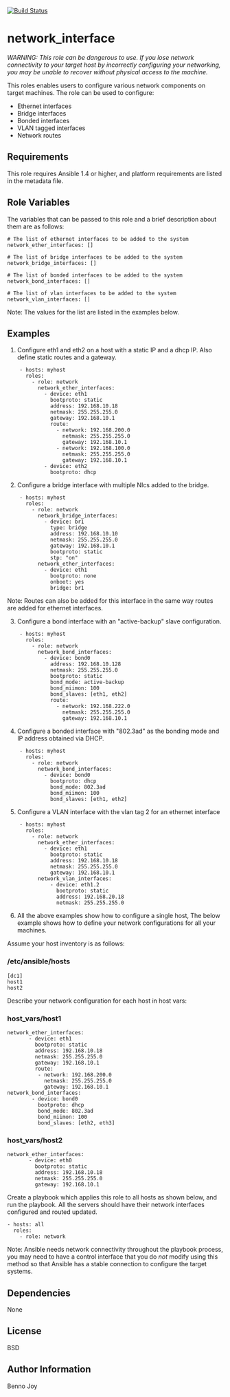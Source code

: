 [![Build Status](https://travis-ci.org/CSCfi/network_interface.svg?branch=master)](https://travis-ci.org/CSCfi/network_interface)

network_interface
=================

_WARNING: This role can be dangerous to use. If you lose network connectivity
to your target host by incorrectly configuring your networking, you may be
unable to recover without physical access to the machine._

This roles enables users to configure various network components on target
machines. The role can be used to configure:

- Ethernet interfaces
- Bridge interfaces
- Bonded interfaces
- VLAN tagged interfaces
- Network routes

Requirements
------------

This role requires Ansible 1.4 or higher, and platform requirements are listed
in the metadata file.

Role Variables
--------------

The variables that can be passed to this role and a brief description about
them are as follows:

    # The list of ethernet interfaces to be added to the system
    network_ether_interfaces: []

    # The list of bridge interfaces to be added to the system
    network_bridge_interfaces: []

    # The list of bonded interfaces to be added to the system
    network_bond_interfaces: []

    # The list of vlan interfaces to be added to the system
    network_vlan_interfaces: []

Note: The values for the list are listed in the examples below.

Examples
--------

1) Configure eth1 and eth2 on a host with a static IP and a dhcp IP. Also
define static routes and a gateway.
```
    - hosts: myhost
      roles:
        - role: network
          network_ether_interfaces:
            - device: eth1
              bootproto: static
              address: 192.168.10.18
              netmask: 255.255.255.0
              gateway: 192.168.10.1
              route:
                - network: 192.168.200.0
                  netmask: 255.255.255.0
                  gateway: 192.168.10.1
                - network: 192.168.100.0
                  netmask: 255.255.255.0
                  gateway: 192.168.10.1
            - device: eth2
              bootproto: dhcp
```

2) Configure a bridge interface with multiple NIcs added to the bridge.
```
    - hosts: myhost
      roles:
        - role: network
          network_bridge_interfaces:
            - device: br1
              type: bridge
              address: 192.168.10.10
              netmask: 255.255.255.0
              gateway: 192.168.10.1
              bootproto: static
              stp: "on"
          network_ether_interfaces:
            - device: eth1
              bootproto: none
              onboot: yes
              bridge: br1
```

Note: Routes can also be added for this interface in the same way routes are
added for ethernet interfaces.

3) Configure a bond interface with an "active-backup" slave configuration.
```
    - hosts: myhost
      roles:
        - role: network
          network_bond_interfaces:
            - device: bond0
              address: 192.168.10.128
              netmask: 255.255.255.0
              bootproto: static
              bond_mode: active-backup
              bond_miimon: 100
              bond_slaves: [eth1, eth2]
              route:
                - network: 192.168.222.0
                  netmask: 255.255.255.0
                  gateway: 192.168.10.1
```

4) Configure a bonded interface with "802.3ad" as the bonding mode and IP
address obtained via DHCP.
```
    - hosts: myhost
      roles:
        - role: network
          network_bond_interfaces:
            - device: bond0
              bootproto: dhcp
              bond_mode: 802.3ad
              bond_miimon: 100
              bond_slaves: [eth1, eth2]
```

5) Configure a VLAN interface with the vlan tag 2 for an ethernet interface
```
    - hosts: myhost
      roles:
        - role: network
          network_ether_interfaces:
            - device: eth1
              bootproto: static
              address: 192.168.10.18
              netmask: 255.255.255.0
              gateway: 192.168.10.1
          network_vlan_interfaces:
	          - device: eth1.2
	            bootproto: static
	            address: 192.168.20.18
	            netmask: 255.255.255.0
```

6) All the above examples show how to configure a single host, The below
example shows how to define your network configurations for all your machines.

Assume your host inventory is as follows:

### /etc/ansible/hosts

    [dc1]
    host1
    host2

Describe your network configuration for each host in host vars:

### host_vars/host1

    network_ether_interfaces:
           - device: eth1
             bootproto: static
             address: 192.168.10.18
             netmask: 255.255.255.0
             gateway: 192.168.10.1
             route:
              - network: 192.168.200.0
                netmask: 255.255.255.0
                gateway: 192.168.10.1
    network_bond_interfaces:
            - device: bond0
              bootproto: dhcp
              bond_mode: 802.3ad
              bond_miimon: 100
              bond_slaves: [eth2, eth3]

### host_vars/host2

    network_ether_interfaces:
           - device: eth0
             bootproto: static
             address: 192.168.10.18
             netmask: 255.255.255.0
             gateway: 192.168.10.1

Create a playbook which applies this role to all hosts as shown below, and run
the playbook. All the servers should have their network interfaces configured
and routed updated.

    - hosts: all
      roles:
        - role: network

Note: Ansible needs network connectivity throughout the playbook process, you
may need to have a control interface that you do *not* modify using this
method so that Ansible has a stable connection to configure the target
systems.

Dependencies
------------

None

License
-------

BSD

Author Information
------------------

Benno Joy


